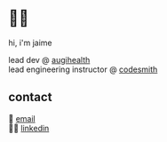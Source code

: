 # 👋🏽

hi, i'm jaime

lead dev @ [augihealth](https://augihealth.com)<br />
lead engineering instructor @ [codesmith](https://www.codesmith.io/)

## contact

📩 [email](mailto:deveneciaj@gmail.com)<br />
🤝🏽 [linkedin](https://www.linkedin.com/in/jaime-dv/)
